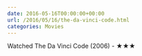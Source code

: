 ```yaml
---
date: 2016-05-16T00:00:00+00:00
url: /2016/05/16/the-da-vinci-code.html
categories: Movies
---
```

Watched The Da Vinci Code (2006) - ★★★




